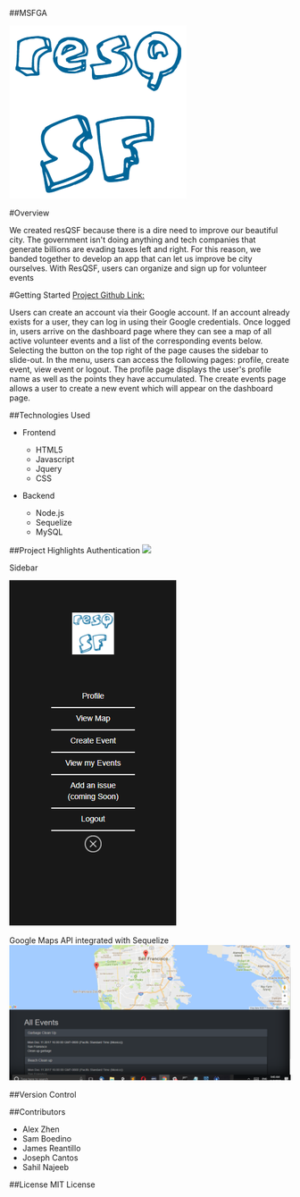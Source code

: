 ##MSFGA

<img src="/public/assets/images/resqqssff.png">

#Overview

We created resQSF because there is a dire need to improve our beautiful city. The government isn't doing anything and tech companies that generate billions are evading taxes left and right. For this reason, we banded together to develop an app that can let us improve be city ourselves. With ResQSF, users can organize and sign up for volunteer events

#Getting Started
[Project Github Link:](https://github.com/samuelboediono/MSFGA)

Users can create an account via their Google account. If an account already exists for a user, they can log in using their Google credentials. Once logged in, users arrive on the dashboard page where they can see a map of all active volunteer events and a list of the corresponding events below. Selecting the button on the top right of the page causes the sidebar to slide-out. In the menu, users can access the following pages: profile, create event, view event or logout. The profile page displays the user's profile name as well as the points they have accumulated. The create events page allows a user to create a new event which will appear on the dashboard page.

##Technologies Used
  
  * Frontend
    * HTML5
    * Javascript
    * Jquery
    * CSS
  
  * Backend
    * Node.js 
    * Sequelize
    * MySQL    

##Project Highlights
Authentication
<img src="/public/assets/images/cloudappMSFGA.gif">

Sidebar

<img src="/public/assets/images/navbar.PNG">

Google Maps API integrated with Sequelize
<img src="/public/assets/images/body.PNG">


##Version Control

##Contributors

* Alex Zhen
* Sam Boedino
* James Reantillo
* Joseph Cantos
* Sahil Najeeb

##License
MIT License
